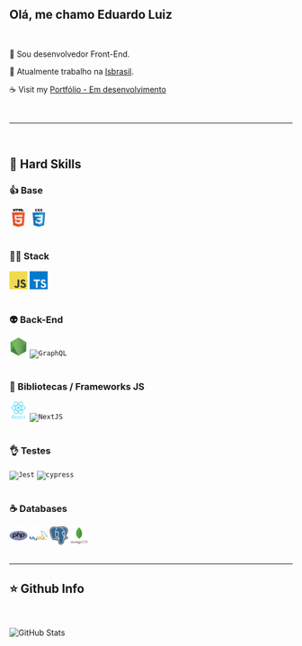 ## Olá, me chamo <strong>Eduardo Luiz</strong>

<br />

💬 Sou desenvolvedor Front-End.

🔭 Atualmente trabalho na [Isbrasil](https://isbrasil.info/).

<p> ☕ Visit my <a href="https://www.eduardoluiz.dev/" target="_blank">Portfólio - Em desenvolvimento</a></p>
<br />

---

<br />

## 🚀 Hard Skills

<h3>👍 Base</h3>
<code><img height="32" src="https://raw.githubusercontent.com/github/explore/80688e429a7d4ef2fca1e82350fe8e3517d3494d/topics/html/html.png" alt="HTML5"/></code>
<code><img height="32" src="https://raw.githubusercontent.com/github/explore/80688e429a7d4ef2fca1e82350fe8e3517d3494d/topics/css/css.png" alt="CSS"/></code>
<br />
<br />

<h3>👨‍💻 Stack</h3>
<code><img height="32" src="https://raw.githubusercontent.com/github/explore/80688e429a7d4ef2fca1e82350fe8e3517d3494d/topics/javascript/javascript.png" alt="Javascript"/></code>
<code><img height="32" src="https://raw.githubusercontent.com/github/explore/80688e429a7d4ef2fca1e82350fe8e3517d3494d/topics/typescript/typescript.png" alt="Typescript"/></code>
<br />
<br />

<h3>👽 Back-End</h3>
<code><img height="32" src="https://raw.githubusercontent.com/github/explore/80688e429a7d4ef2fca1e82350fe8e3517d3494d/topics/nodejs/nodejs.png" alt="Nodejs"/></code>
<code><img height="32" src="https://www.vectorlogo.zone/logos/graphql/graphql-icon.svg" alt="GraphQL"/></code>
<br />
<br />

<h3>🖖 Bibliotecas / Frameworks JS</h3>
<code><img height="32" src="https://raw.githubusercontent.com/devicons/devicon/master/icons/react/react-original-wordmark.svg" alt="React"/></code>
<code><img height="32" src="https://cdn.worldvectorlogo.com/logos/nextjs-3.svg" alt="NextJS"/></code>
<code><img height="32" src="https://www.vectorlogo.zone/logos/gatsbyjs/gatsbyjs-icon.svg" alt=""/></code>

<br />
<br />

<h3>👌 Testes</h3>
<code><img height="32" src="https://www.vectorlogo.zone/logos/jestjsio/jestjsio-icon.svg" alt="Jest"/></code>
<code><img height="32" src="https://raw.githubusercontent.com/simple-icons/simple-icons/6e46ec1fc23b60c8fd0d2f2ff46db82e16dbd75f/icons/cypress.svg" alt="cypress"/></code>
<br />
<br />

<h3>☕ Databases</h3>
<code><img height="32" src="https://raw.githubusercontent.com/github/explore/80688e429a7d4ef2fca1e82350fe8e3517d3494d/topics/php/php.png" alt="PHP"/></code>
<code><img height="32" src="https://raw.githubusercontent.com/devicons/devicon/master/icons/mysql/mysql-original-wordmark.svg" alt="MySQL"/></code>
<code><img height="32" src="https://raw.githubusercontent.com/github/explore/80688e429a7d4ef2fca1e82350fe8e3517d3494d/topics/postgresql/postgresql.png" alt="PostegreSQL"/></code>
<code><img height="32" src="https://raw.githubusercontent.com/devicons/devicon/master/icons/mongodb/mongodb-original-wordmark.svg" alt="MongoDB"/></code>
<br />
<br />

---

## ⭐ Github Info

<br />

![GitHub Stats](https://github-readme-stats.vercel.app/api?username=eduardoluizdev&show_icons=true&include_all_commits=true&theme=dracula&count_private=true)
